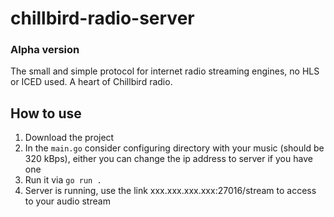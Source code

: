 # chillbird-radio-server
### Alpha version
The small and simple protocol for internet radio streaming engines, no HLS or ICED used. A heart of Chillbird radio.

## How to use
1. Download the project
2. In the ```main.go``` consider configuring directory with your music (should be 320 kBps), either you can change the ip address to server if you have one 
3. Run it via ```go run .```
4. Server is running, use the link xxx.xxx.xxx.xxx:27016/stream to access to your audio stream
